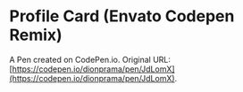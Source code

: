 # Profile Card (Envato Codepen Remix)

A Pen created on CodePen.io. Original URL: [https://codepen.io/dionprama/pen/JdLomX](https://codepen.io/dionprama/pen/JdLomX).


